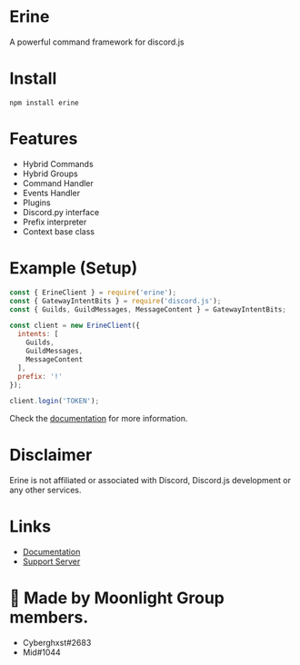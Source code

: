 # Erine
A powerful command framework for discord.js

# Install
```
npm install erine
```

# Features
- Hybrid Commands
- Hybrid Groups
- Command Handler
- Events Handler
- Plugins
- Discord.py interface
- Prefix interpreter
- Context base class

# Example (Setup)
```js
const { ErineClient } = require('erine');
const { GatewayIntentBits } = require('discord.js');
const { Guilds, GuildMessages, MessageContent } = GatewayIntentBits;

const client = new ErineClient({
  intents: [
    Guilds,
    GuildMessages,
    MessageContent
  ],
  prefix: '!'
});

client.login('TOKEN');
```
Check the [documentation](http://erine.munlai.fun) for more information.

# Disclaimer
Erine is not affiliated or associated with Discord, Discord.js development or any other services.

# Links
- [Documentation](https://erine.munlai.fun)
- [Support Server](https://discord.com/invite/PG7EFJQFWM)

# 🌙 Made by Moonlight Group members.
- Cyberghxst#2683
- Mid#1044
